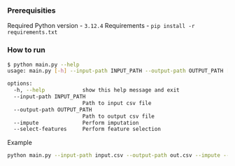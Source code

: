 ### Prerequisities
Required Python version - `3.12.4`
Requirements - `pip install -r requirements.txt`

### How to run
``` Bash
$ python main.py --help
usage: main.py [-h] --input-path INPUT_PATH --output-path OUTPUT_PATH [--impute] [--select-features]

options:
  -h, --help            show this help message and exit
  --input-path INPUT_PATH
                        Path to input csv file
  --output-path OUTPUT_PATH
                        Path to output csv file
  --impute              Perform imputation
  --select-features     Perform feature selection
```
Example
``` Bash
python main.py --input-path input.csv --output-path out.csv --impute --select-features
```
